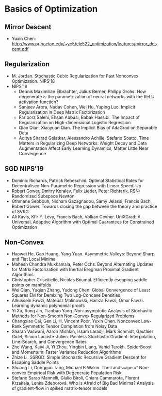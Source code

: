 # Basics of Optimization

## Mirror Descent
- Yuxin Chen: http://www.princeton.edu/~yc5/ele522_optimization/lectures/mirror_descent.pdf

## Regularization
- M. Jordan. Stochastic Cubic Regularization for Fast Nonconvex Optimization. NIPS'18
- NIPS'19
	- Dennis Maximilian Elbrächter, Julius Berner, Philipp Grohs. How degenerate is the parametrization of neural networks with the ReLU activation function?
	- Sanjeev Arora, Nadav Cohen, Wei Hu, Yuping Luo. Implicit Regularization in Deep Matrix Factorization
	- Fariborz Salehi, Ehsan Abbasi, Babak Hassibi. The Impact of Regularization on High-dimensional Logistic Regression
	- Qian Qian, Xiaoyuan Qian. The Implicit Bias of AdaGrad on Separable Data
	- Aditya Sharad Golatkar, Alessandro Achille, Stefano Soatto. Time Matters in Regularizing Deep Networks: Weight Decay and Data Augmentation Affect Early Learning Dynamics, Matter Little Near Convergence

## SGD NIPS'19
- Dominic Richards, Patrick Rebeschini. Optimal Statistical Rates for Decentralised Non-Parametric Regression with Linear Speed-Up
- Robert Gower, Dmitry Koralev, Felix Lieder, Peter Richtarik. RSN: Randomized Subspace Newton
- Othmane Sebbouh, Nidham Gazagnadou, Samy Jelassi, Francis Bach, Robert Gower. Towards closing the gap between the theory and practice of SVRG
- Ali Kavis, Kfir Y. Levy, Francis Bach, Volkan Cevher. UniXGrad: A Universal, Adaptive Algorithm with Optimal Guarantees for Constrained Optimization

## Non-Convex
- Haowei He, Gao Huang, Yang Yuan. Asymmetric Valleys: Beyond Sharp and Flat Local Minima
- Mahesh Chandra Mukkamala, Peter Ochs. Beyond Alternating Updates for Matrix Factorization with Inertial Bregman Proximal Gradient Algorithms
- Christopher Criscitiello, Nicolas Boumal. Efficiently escaping saddle points on manifolds
- Wei Qian, Yuqian Zhang, Yudong Chen. Global Convergence of Least Squares EM for Demixing Two Log-Concave Densities
- Alhussein Fawzi, Mateusz Malinowski, Hamza Fawzi, Omar Fawzi. Learning dynamic polynomial proofs
- Yi Xu, Rong Jin, Tianbao Yang. Non-asymptotic Analysis of Stochastic Methods for Non-Smooth Non-Convex Regularized Problems
- Changxiao Cai, Gen Li, H. Vincent Poor, Yuxin Chen. Nonconvex Low-Rank Symmetric Tensor Completion from Noisy Data
- Sharan Vaswani, Aaron Mishkin, Issam Laradji, Mark Schmidt, Gauthier Gidel, Simon Lacoste-Julien. Painless Stochastic Gradient: Interpolation, Line-Search, and Convergence Rates
- Zhe Wang, Kaiyi Ji, Yi Zhou, Yingbin Liang, Vahid Tarokh. SpiderBoost and Momentum: Faster Variance Reduction Algorithms
- Zhize Li. SSRGD: Simple Stochastic Recursive Gradient Descent for Escaping Saddle Points
- Shuang Li, Gongguo Tang, Michael B Wakin. The Landscape of Non-convex Empirical Risk with Degenerate Population Risk
- Stefano Sarao Mannelli, Giulio Biroli, Chiara Cammarota, Florent Krzakala, Lenka Zdeborová. Who is Afraid of Big Bad Minima? Analysis of gradient-flow in spiked matrix-tensor models
